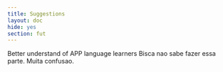 ```yaml
---
title: Suggestions
layout: doc
hide: yes
section: fut
---
```


Better understand of APP language learners
Bisca nao sabe fazer essa parte. Muita confusao.
